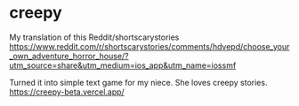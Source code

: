 # creepy

My translation of this Reddit/shortscarystories 
https://www.reddit.com/r/shortscarystories/comments/hdvepd/choose_your_own_adventure_horror_house/?utm_source=share&utm_medium=ios_app&utm_name=iossmf

Turned it into simple text game for my niece. She loves creepy stories.
https://creepy-beta.vercel.app/
